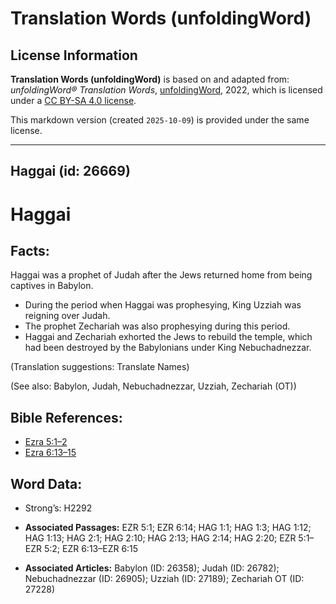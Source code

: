 # Translation Words (unfoldingWord)

## License Information

**Translation Words (unfoldingWord)** is based on and adapted from: _unfoldingWord® Translation Words_, [unfoldingWord](https://unfoldingword.org/utw), 2022, which is licensed under a [CC BY-SA 4.0 license](https://creativecommons.org/licenses/by-sa/4.0/legalcode.en).

This markdown version (created `2025-10-09`) is provided under the same license.



--------------------------------

## Haggai (id: 26669)

Haggai
======

Facts:
------

Haggai was a prophet of Judah after the Jews returned home from being captives in Babylon.

* During the period when Haggai was prophesying, King Uzziah was reigning over Judah.
* The prophet Zechariah was also prophesying during this period.
* Haggai and Zechariah exhorted the Jews to rebuild the temple, which had been destroyed by the Babylonians under King Nebuchadnezzar.

(Translation suggestions: Translate Names)

(See also: Babylon, Judah, Nebuchadnezzar, Uzziah, Zechariah (OT))

Bible References:
-----------------

* [Ezra 5:1–2](https://ref.ly/Ezra5:1-Ezra5:2)
* [Ezra 6:13–15](https://ref.ly/Ezra6:13-Ezra6:15)

Word Data:
----------

* Strong’s: H2292

* **Associated Passages:** EZR 5:1; EZR 6:14; HAG 1:1; HAG 1:3; HAG 1:12; HAG 1:13; HAG 2:1; HAG 2:10; HAG 2:13; HAG 2:14; HAG 2:20; EZR 5:1–EZR 5:2; EZR 6:13–EZR 6:15
* **Associated Articles:** Babylon (ID: 26358); Judah (ID: 26782); Nebuchadnezzar (ID: 26905); Uzziah (ID: 27189); Zechariah OT (ID: 27228)

